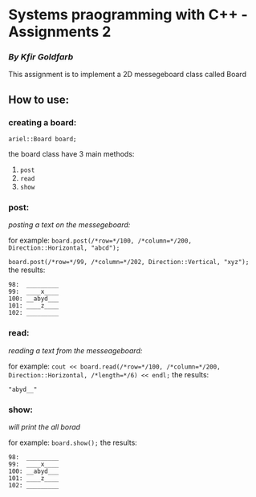 # Systems praogramming with C++ - Assignments 2

### <i> By Kfir Goldfarb </i>

This assignment is to implement a 2D messegeboard class called Board

## How to use:

### creating a board:
```ariel::Board board;```

the board class have 3 main methods:
1. ```post```
2. ```read```
3. ```show```

### post:
<i> posting a text on the messegeboard: </i>

for example:
```board.post(/*row=*/100, /*column=*/200, Direction::Horizontal, "abcd");```


```board.post(/*row=*/99, /*column=*/202, Direction::Vertical, "xyz");```
the results:
```
98:  _________
99:  ____x____
100: __abyd___
101: ____z____
102: _________
```

### read:
<i> reading a text from the messeageboard: </i>

for example:
```cout << board.read(/*row=*/100, /*column=*/200, Direction::Horizontal, /*length=*/6) << endl;```
the results:
```
"abyd__"
```

### show:
<i> will print the all borad </i>

for example:
```board.show();```
the results:
```
98:  _________
99:  ____x____
100: __abyd___
101: ____z____
102: _________
```